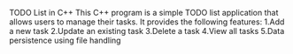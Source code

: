 TODO List in C++ This C++ program is a simple TODO list application that allows users to manage their tasks.
It provides the following features:
1.Add a new task
2.Update an existing task
3.Delete a task
4.View all tasks
5.Data persistence using file handling
